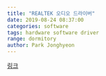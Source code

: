 ```yaml
---
title: "REALTEK 오디오 드라이버"
date: 2019-08-24 08:37:00
categories: software
tags: hardware software driver
range: dormitory
author: Park Jonghyeon
---
```

[링크](https://www.3dpchip.com/new/driver/down.html?pl=sc25&o=10064&l=1042)
